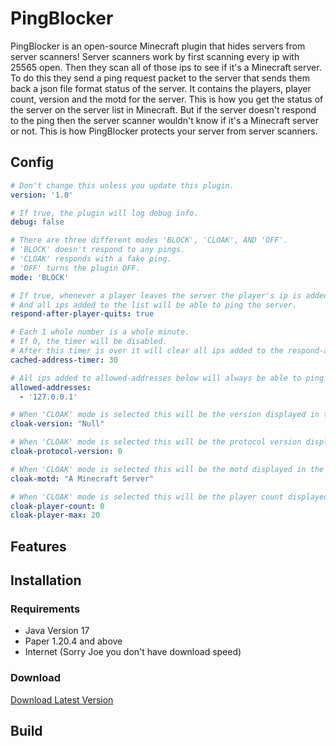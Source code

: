 # PingBlocker

PingBlocker is an open-source Minecraft plugin that hides servers from server scanners!
Server scanners work by first scanning every ip with 25565 open.
Then they scan all of those ips to see if it's a Minecraft server. 
To do this they send a ping request packet to the server that sends them back a json file format status of the server.
It contains the players, player count, version and the motd for the server.
This is how you get the status of the server on the server list in Minecraft.
But if the server doesn't respond to the ping then the server scanner wouldn't know if it's a Minecraft server or not. 
This is how PingBlocker protects your server from server scanners.

## Config

```yml
# Don't change this unless you update this plugin.
version: '1.0'

# If true, the plugin will log debug info.
debug: false

# There are three different modes 'BLOCK', 'CLOAK', AND 'OFF'.
# 'BLOCK' doesn't respond to any pings.
# 'CLOAK' responds with a fake ping.
# 'OFF' turns the plugin OFF.
mode: 'BLOCK'

# If true, whenever a player leaves the server the player's ip is added to a list.
# And all ips added to the list will be able to ping the server.
respond-after-player-quits: true

# Each 1 whole number is a whole minute.
# If 0, the timer will be disabled.
# After this timer is over it will clear all ips added to the respond-after-player-join list.
cached-address-timer: 30

# All ips added to allowed-addresses below will always be able to ping the server.
allowed-addresses:
  - '127.0.0.1'

# When 'CLOAK' mode is selected this will be the version displayed in the fake response ping.
cloak-version: "Null"

# When 'CLOAK' mode is selected this will be the protocol version displayed in the fake response ping.
cloak-protocol-version: 0

# When 'CLOAK' mode is selected this will be the motd displayed in the fake response ping.
cloak-motd: "A Minecraft Server"

# When 'CLOAK' mode is selected this will be the player count displayed in the fake response ping.
cloak-player-count: 0
cloak-player-max: 20
```

## Features

## Installation

### Requirements

- Java Version 17
- Paper 1.20.4 and above
- Internet (Sorry Joe you don't have download speed)

### Download
[Download Latest Version](https://github.com/McFlurrYT/PingBlocker/releases/)

## Build
